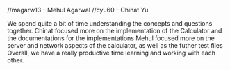 //magarw13 - Mehul Agarwal
//cyu60 - Chinat Yu

We spend quite a bit of time understanding the concepts and questions together. 
Chinat focused more on the implementation of the Calculator and the documentations for the implementations
Mehul focused more on the server and network aspects of the calculator, as well as the futher test files
Overall, we have a really productive time learning and working with each other.